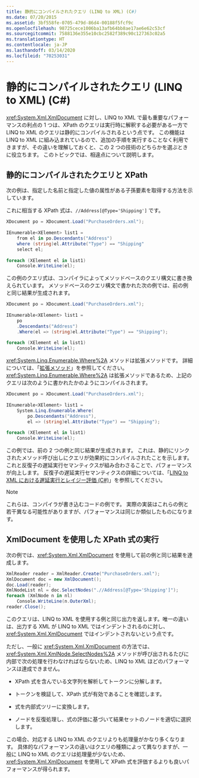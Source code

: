 ```yaml
---
title: 静的にコンパイルされたクエリ (LINQ to XML) (C#)
ms.date: 07/20/2015
ms.assetid: 3bf558fe-0705-479d-86d4-00188f5fcf9c
ms.openlocfilehash: 98725cece1006ba13afb64bb8ae17ae6e62c53cf
ms.sourcegitcommit: 7588136e355e10cbc2582f389c90c127363c02a5
ms.translationtype: HT
ms.contentlocale: ja-JP
ms.lasthandoff: 03/14/2020
ms.locfileid: "70253031"
---
```

# <a name="statically-compiled-queries-linq-to-xml-c"></a>静的にコンパイルされたクエリ (LINQ to XML) (C#)
<xref:System.Xml.XmlDocument> に対し、LINQ to XML で最も重要なパフォーマンスの利点の 1 つは、XPath のクエリは実行時に解釈する必要がある一方で LINQ to XML のクエリは静的にコンパイルされるという点です。 この機能は LINQ to XML に組み込まれているので、追加の手順を実行することなく利用できますが、その違いを理解しておくと、この 2 つの技術のどちらかを選ぶときに役立ちます。 このトピックでは、相違点について説明します。  
  
## <a name="statically-compiled-queries-vs-xpath"></a>静的にコンパイルされたクエリと XPath  
 次の例は、指定した名前と指定した値の属性がある子孫要素を取得する方法を示しています。  
  
 これに相当する XPath 式は、`//Address[@Type='Shipping']` です。
  
```csharp  
XDocument po = XDocument.Load("PurchaseOrders.xml");  
  
IEnumerable<XElement> list1 =  
    from el in po.Descendants("Address")  
    where (string)el.Attribute("Type") == "Shipping"  
    select el;  
  
foreach (XElement el in list1)  
    Console.WriteLine(el);  
```  
  
 この例のクエリ式は、コンパイラによってメソッドベースのクエリ構文に書き換えられています。 メソッドベースのクエリ構文で書かれた次の例では、前の例と同じ結果が生成されます。  
  
```csharp  
XDocument po = XDocument.Load("PurchaseOrders.xml");  
  
IEnumerable<XElement> list1 =  
    po  
    .Descendants("Address")  
    .Where(el => (string)el.Attribute("Type") == "Shipping");  
  
foreach (XElement el in list1)  
    Console.WriteLine(el);  
```  
  
 <xref:System.Linq.Enumerable.Where%2A> メソッドは拡張メソッドです。 詳細については、「[拡張メソッド](../../classes-and-structs/extension-methods.md)」を参照してください。 <xref:System.Linq.Enumerable.Where%2A> は拡張メソッドであるため、上記のクエリは次のように書かれたかのようにコンパイルされます。  
  
```csharp  
XDocument po = XDocument.Load("PurchaseOrders.xml");  
  
IEnumerable<XElement> list1 =  
    System.Linq.Enumerable.Where(  
        po.Descendants("Address"),  
        el => (string)el.Attribute("Type") == "Shipping");  
  
foreach (XElement el in list1)  
    Console.WriteLine(el);  
```  
  
 この例では、前の 2 つの例と同じ結果が生成されます。 これは、静的にリンクされたメソッド呼び出しにクエリが効果的にコンパイルされたことを示します。 これと反復子の遅延実行セマンティクスが組み合わさることで、パフォーマンスが向上します。 反復子の遅延実行セマンティクスの詳細については、「[LINQ to XML における遅延実行とレイジー評価 (C#)](./deferred-execution-and-lazy-evaluation-in-linq-to-xml.md)」を参照してください。  
  
> [!NOTE]
> これらは、コンパイラが書き込むコードの例です。 実際の実装はこれらの例と若干異なる可能性がありますが、パフォーマンスは同じか類似したものになります。  
  
## <a name="executing-xpath-expressions-with-xmldocument"></a>XmlDocument を使用した XPath 式の実行  
 次の例では、<xref:System.Xml.XmlDocument> を使用して前の例と同じ結果を達成します。  
  
```csharp  
XmlReader reader = XmlReader.Create("PurchaseOrders.xml");  
XmlDocument doc = new XmlDocument();  
doc.Load(reader);  
XmlNodeList nl = doc.SelectNodes(".//Address[@Type='Shipping']");  
foreach (XmlNode n in nl)  
    Console.WriteLine(n.OuterXml);  
reader.Close();  
```  
  
 このクエリは、LINQ to XML を使用する例と同じ出力を返します。唯一の違いは、出力する XML が LINQ to XML ではインデントされるのに対し、<xref:System.Xml.XmlDocument> ではインデントされないという点です。  
  
 ただし、一般に <xref:System.Xml.XmlDocument> の方法では、<xref:System.Xml.XmlNode.SelectNodes%2A> メソッドが呼び出されるたびに内部で次の処理を行わなければならないため、LINQ to XML ほどのパフォーマンスは達成できません。  
  
- XPath 式を含んでいる文字列を解析してトークンに分解します。  
  
- トークンを検証して、XPath 式が有効であることを確認します。  
  
- 式を内部式ツリーに変換します。  
  
- ノードを反復処理し、式の評価に基づいて結果セットのノードを適切に選択します。  
  
 この場合、対応する LINQ to XML のクエリよりも処理量がかなり多くなります。 具体的なパフォーマンスの違いはクエリの種類によって異なりますが、一般に LINQ to XML のクエリは処理量が少ないため、<xref:System.Xml.XmlDocument> を使用して XPath 式を評価するよりも良いパフォーマンスが得られます。  
